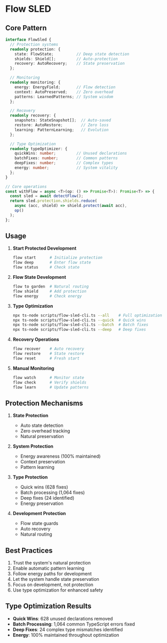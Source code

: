 # Flow SLED

## Core Pattern
```typescript
interface FlowSled {
  // Protection systems
  readonly protection: {
    state: FlowState;          // Deep state detection
    shields: Shield[];         // Auto-protection
    recovery: AutoRecovery;    // State preservation
  };

  // Monitoring
  readonly monitoring: {
    energy: EnergyField;       // Flow detection
    context: AutoPreserved;    // Zero overhead
    patterns: LearnedPatterns; // System wisdom
  };

  // Recovery
  readonly recovery: {
    snapshots: StateSnapshot[];  // Auto-saved
    restore: AutoRestore;        // Zero loss
    learning: PatternLearning;   // Evolution
  };

  // Type Optimization
  readonly typeOptimizer: {
    quickWins: number;         // Unused declarations
    batchFixes: number;        // Common patterns
    deepFixes: number;         // Complex types
    energy: number;            // System vitality
  };
}

// Core operations
const withFlow = async <T>(op: () => Promise<T>): Promise<T> => {
  const sled = await detectFlow();
  return sled.protection.shields.reduce(
    async (acc, shield) => shield.protect(await acc),
    op()
  );
};
```

## Usage
1. **Start Protected Development**
   ```bash
   flow start      # Initialize protection
   flow deep       # Enter flow state
   flow status     # Check state
   ```

2. **Flow State Development**
   ```bash
   flow to garden  # Natural routing
   flow shield     # Add protection
   flow energy     # Check energy
   ```

3. **Type Optimization**
   ```bash
   npx ts-node scripts/flow-sled-cli.ts --all    # Full optimization
   npx ts-node scripts/flow-sled-cli.ts --quick  # Quick wins
   npx ts-node scripts/flow-sled-cli.ts --batch  # Batch fixes
   npx ts-node scripts/flow-sled-cli.ts --deep   # Deep fixes
   ```

4. **Recovery Operations**
   ```bash
   flow recover    # Auto recovery
   flow restore    # State restore
   flow reset      # Fresh start
   ```

5. **Manual Monitoring**
   ```bash
   flow watch      # Monitor state
   flow check      # Verify shields
   flow learn      # Update patterns
   ```

## Protection Mechanisms
1. **State Protection**
   - Auto state detection
   - Zero overhead tracking
   - Natural preservation

2. **System Protection**
   - Energy awareness (100% maintained)
   - Context preservation
   - Pattern learning

3. **Type Protection**
   - Quick wins (628 fixes)
   - Batch processing (1,064 fixes)
   - Deep fixes (24 identified)
   - Energy preservation

4. **Development Protection**
   - Flow state guards
   - Auto recovery
   - Natural routing

## Best Practices
1. Trust the system's natural protection
2. Enable automatic pattern learning
3. Follow energy paths for development
4. Let the system handle state preservation
5. Focus on development, not protection
6. Use type optimization for enhanced safety

## Type Optimization Results
- **Quick Wins**: 628 unused declarations removed
- **Batch Processing**: 1,064 common TypeScript errors fixed
- **Deep Fixes**: 24 complex type mismatches identified
- **Energy**: 100% maintained throughout optimization 